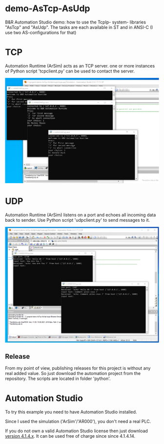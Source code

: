 # demo-AsTcp-AsUdp
B&amp;R Automation Studio demo: how to use the TcpIp- system- libraries "AsTcp" and "AsUdp".
The tasks are each available in ST and in ANSI-C (I use two AS-configurations for that)

# TCP

Automation Runtime (ArSim) acts as an TCP server.
one or more instances of Python script 'tcpclient.py' can be used to contact the server.

![tcpclient](example_tcp_client.png)

# UDP

Automation Runtime (ArSim) listens on a port and echoes all incoming data back to sender.
Use Python script 'udpclient.py' to send messages to it.

![udpclient](example_udp_client.png)



## Release
From my point of view, publishing releases for this project is without any real added value.
So just download the automation project from the repository.
The scripts are located in folder 'python'.


# Automation Studio
To try this example you need to have Automation Studio installed. 

Since I used the simulation ('ArSim'/'AR000'), you don't need a real PLC.

If you do not own a valid Automation Studio license then just download [version 4.1.4.x](https://www.br-automation.com/en/downloads/software/automation-studio/automation-studio-41/automation-studio-v41/).
It can be used free of charge since since 4.1.4.14.


  
